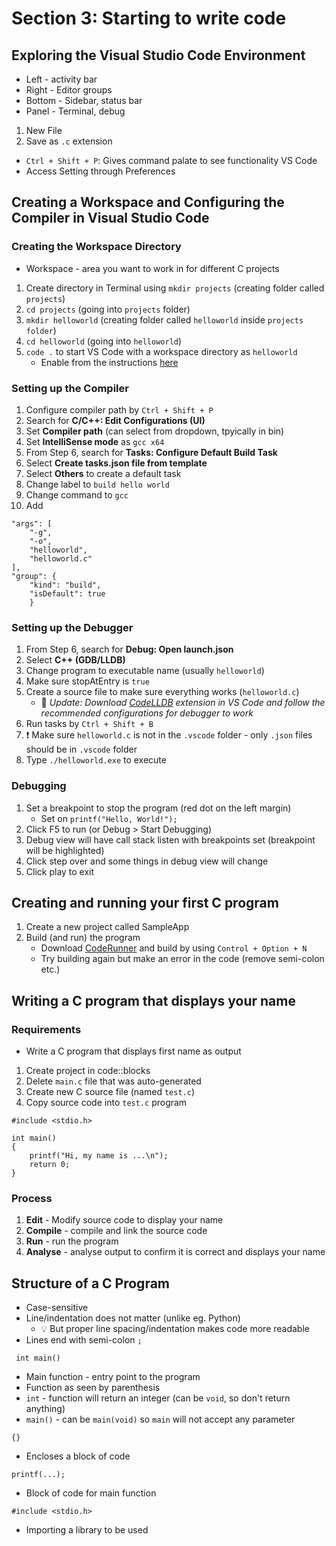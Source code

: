# Section 3: Starting to write code

## Exploring the Visual Studio Code Environment
* Left - activity bar
* Right - Editor groups
* Bottom - Sidebar, status bar
* Panel - Terminal, debug

1. New File
2. Save as `.c` extension

* `Ctrl + Shift + P`: Gives command palate to see functionality VS Code
* Access Setting through Preferences

## Creating a Workspace and Configuring the Compiler in Visual Studio Code

### Creating the Workspace Directory
* Workspace - area you want to work in for different C projects
1. Create directory in Terminal using `mkdir projects` (creating folder called `projects`)
2. `cd projects` (going into `projects` folder)
3. `mkdir helloworld` (creating folder called `helloworld` inside `projects folder`)
4. `cd helloworld` (going into `helloworld`)
5. `code .` to start VS Code with a workspace directory as `helloworld`
    - Enable from the instructions [here](https://code.visualstudio.com/docs/setup/mac)

### Setting up the Compiler
1. Configure compiler path by `Ctrl + Shift + P`
2. Search for **C/C++: Edit Configurations (UI)**
3. Set **Compiler path** (can select from dropdown, tpyically in bin)
4.  Set **IntelliSense mode** as `gcc x64`
5. From Step 6, search for **Tasks: Configure Default Build Task**
6. Select **Create tasks.json file from template**
7. Select **Others** to create a default task
8. Change label to `build hello world`
9. Change command to `gcc`
10. Add
```
"args": [
    "-g",
    "-o",
    "helloworld",
    "helloworld.c"
],
"group": {
    "kind": "build",
    "isDefault": true
    }
```

### Setting up the Debugger
1. From Step 6, search for **Debug: Open launch.json**
2. Select **C++ (GDB/LLDB)**
3. Change program to executable name (usually `helloworld`)
4. Make sure stopAtEntry is `true`
5. Create a source file to make sure everything works (`helloworld.c`)
    * 🌵 *Update: Download [CodeLLDB](https://marketplace.visualstudio.com/items?itemName=vadimcn.vscode-lldb) extension in VS Code and follow the recommended configurations for debugger to work*
6. Run tasks by `Ctrl + Shift + B`
7. ❗️ Make sure `helloworld.c` is not in the `.vscode` folder - only `.json` files should be in `.vscode` folder
8. Type `./helloworld.exe` to execute

### Debugging
1. Set a breakpoint to stop the program (red dot on the left margin)
    * Set on `printf("Hello, World!");`
2. Click F5 to run (or Debug > Start Debugging)
3. Debug view will have call stack listen with breakpoints set (breakpoint will be highlighted)
4. Click step over and some things in debug view will change
5. Click play to exit

## Creating and running your first C program

1. Create a new project called SampleApp
2. Build (and run) the program
    * Download [CodeRunner](https://marketplace.visualstudio.com/items?itemName=formulahendry.code-runner) and build by using `Control + Option + N`
    * Try building again but make an error in the code (remove semi-colon etc.)

## Writing a C program that displays your name

### Requirements
* Write a C program that displays first name as output
1. Create project in code::blocks
2. Delete `main.c` file that was auto-generated
3. Create new C source file (named `test.c`)
4. Copy source code into `test.c` program

```
#include <stdio.h>

int main()
{
    printf("Hi, my name is ...\n");
    return 0;
}
```

### Process
1. **Edit** - Modify source code to display your name
2. **Compile** - compile and link the source code
3. **Run** - run the program
4. **Analyse** - analyse output to confirm it is correct and displays your name

## Structure of a C Program

* Case-sensitive
* Line/indentation does not matter (unlike eg. Python)
    * 💡 But proper line spacing/indentation makes code more readable
* Lines end with semi-colon `;`

` int main()`
* Main function - entry point to the program
* Function as seen by parenthesis
* `int` - function will return an integer (can be `void`, so don't return anything)
* `main()` - can be `main(void)` so `main` will not accept any parameter

`{}`
* Encloses a block of code

`printf(...);`
* Block of code for main function

`#include <stdio.h>`
* Importing a library to be used
